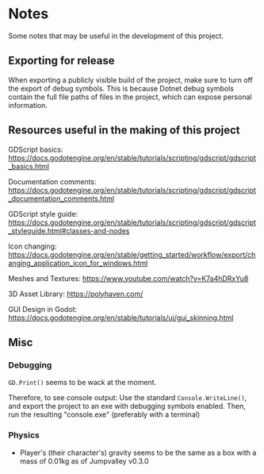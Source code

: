 # Notes

Some notes that may be useful in the development of this project.

## Exporting for release

When exporting a publicly visible build of the project, make sure to turn off the export of debug symbols.
This is because Dotnet debug symbols contain the full file paths of files in the project, which can expose personal information.

## Resources useful in the making of this project

GDScript basics:
https://docs.godotengine.org/en/stable/tutorials/scripting/gdscript/gdscript_basics.html

Documentation comments:
https://docs.godotengine.org/en/stable/tutorials/scripting/gdscript/gdscript_documentation_comments.html

GDScript style guide:
https://docs.godotengine.org/en/stable/tutorials/scripting/gdscript/gdscript_styleguide.html#classes-and-nodes

Icon changing:
https://docs.godotengine.org/en/stable/getting_started/workflow/export/changing_application_icon_for_windows.html

Meshes and Textures:
https://www.youtube.com/watch?v=K7a4hDRxYu8

3D Asset Library:
https://polyhaven.com/

GUI Design in Godot:
https://docs.godotengine.org/en/stable/tutorials/ui/gui_skinning.html

## Misc

### Debugging

```GD.Print()``` seems to be wack at the moment.

Therefore, to see console output:
Use the standard ```Console.WriteLine()```, and export the project to an exe with debugging symbols enabled. Then, run the resulting "console.exe" (preferably with a terminal)

### Physics

- Player's (their character's) gravity seems to be the same as a box with a mass of 0.01kg as of Jumpvalley v0.3.0
